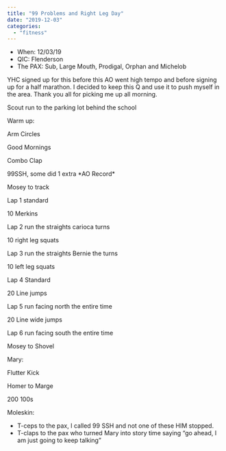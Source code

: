 ```yaml
---
title: "99 Problems and Right Leg Day"
date: "2019-12-03"
categories: 
  - "fitness"
---
```


- When: 12/03/19
- QIC: Flenderson
- The PAX: Sub, Large Mouth, Prodigal, Orphan and Michelob

YHC signed up for this before this AO went high tempo and before signing up for a half marathon. I decided to keep this Q and use it to push myself in the area. Thank you all for picking me up all morning.

Scout run to the parking lot behind the school 

Warm up:

Arm Circles 

Good Mornings

Combo Clap

99SSH, some did 1 extra \*AO Record\*

Mosey to track

Lap 1 standard

10 Merkins 

Lap 2 run the straights carioca turns

10 right leg squats 

Lap 3 run the straights Bernie the turns

10 left leg squats 

Lap 4 Standard

20 Line jumps 

Lap 5 run facing north the entire time

20 Line wide jumps

Lap 6 run facing south the entire time

Mosey to Shovel

Mary:

Flutter Kick

Homer to Marge

200 100s

Moleskin:

- T-ceps to the pax, I called 99 SSH and not one of these HIM stopped.
- T-claps to the pax who turned Mary into story time saying “go ahead, I am just going to keep talking”
